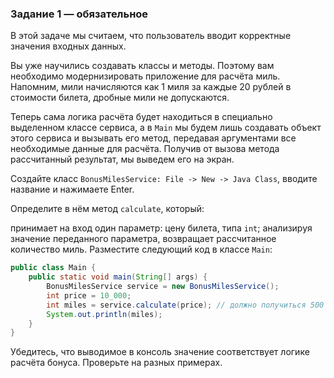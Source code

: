 ### Задание 1 — обязательное
В этой задаче мы считаем, что пользователь вводит корректные значения входных данных.

Вы уже научились создавать классы и методы. Поэтому вам необходимо модернизировать приложение для расчёта миль.
Напомним, мили начисляются как 1 миля за каждые 20 рублей в стоимости билета, дробные мили не допускаются.

Теперь сама логика расчёта будет находиться в специально выделенном классе сервиса,
а в `Main` мы будем лишь создавать объект этого сервиса и вызывать его метод,
передавая аргументами все необходимые данные для расчёта. Получив от вызова метода рассчитанный результат,
мы выведем его на экран.

Создайте класс `BonusMilesService: File -> New -> Java Class`, вводите название и нажимаете Enter.

Определите в нём метод `calculate`, который:

принимает на вход один параметр: цену билета, типа `int`;
анализируя значение переданного параметра, возвращает рассчитанное количество миль.
Разместите следующий код в классе `Main`:

```java
public class Main {
    public static void main(String[] args) {
        BonusMilesService service = new BonusMilesService();
        int price = 10_000;
        int miles = service.calculate(price); // должно получиться 500
        System.out.println(miles);
    }
}
```
Убедитесь, что выводимое в консоль значение соответствует логике расчёта бонуса.
Проверьте на разных примерах.
